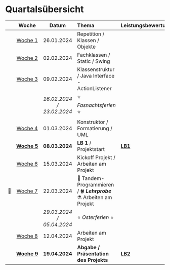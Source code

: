 # Quartalsübersicht

|                    |         Woche          |           Datum           | Thema                                                                           | Leistungsbewertung |
| ------------------ | :--------------------: | :-----------------------: | :------------------------------------------------------------------------------ | :----------------- |
|                    |   [Woche&nbsp;1][w1]   |        26.01.2024         | Repetition / Klassen / Objekte                                                  |                    |
|                    |   [Woche&nbsp;2][w2]   |        02.02.2024         | Fachklassen / Static / Swing                                                    |                    |
|                    |   [Woche&nbsp;3][w3]   |        09.02.2024         | Klassenstruktur / Java Interface - ActionListener                               |                    |
|                    |                        | _16.02.2024 / 23.02.2024_ | :star: _Fasnachtsferien_ :star:                                                 |                    |
|                    |   [Woche&nbsp;4][w4]   |        01.03.2024         | Konstruktor / Formatierung / UML                                                |                    |
|                    | [**Woche&nbsp;5**][w5] |      **08.03.2024**       | **LB 1** / Projektstart                                                         | **[LB1]**          |
|                    |   [Woche&nbsp;6][w6]   |        15.03.2024         | Kickoff Projekt / Arbeiten am Projekt                                           |                    |
| :steam_locomotive: |   [Woche&nbsp;7][w7]   |        22.03.2024         | 👭 Tandem-Programmieren / 🍀 _**Lehrprobe**_<br/> :alembic: Arbeiten am Projekt |                    |
|                    |                        | _29.03.2024 / 05.04.2024_ | :star: _Osterferien_ :star:                                                     |                    |
|                    |   [Woche&nbsp;8][w8]   |        12.04.2024         | Arbeiten am Projekt                                                             |                    |
|                    | [**Woche&nbsp;9**][w9] |      **19.04.2024**       | **Abgabe / Präsentation des Projekts**                                          | **[LB2]**          |

[w1]: ./woche-01.md
[w2]: ./woche-02.md
[w3]: ./woche-03.md
[w4]: ./woche-04.md
[w5]: ./woche-05.md
[w6]: ./woche-06.md
[w7]: ./woche-07.md
[w8]: ./woche-08.md
[w9]: ./woche-09.md
[LB1]: ../beurteilungen/lb1.md
[LB2]: ../beurteilungen/lb2.md

